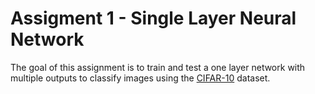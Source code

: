 # Assigment 1 - Single Layer Neural Network
The goal of this assignment is to train and test a one layer network with multiple outputs to classify images using the [CIFAR-10](https://www.cs.toronto.edu/~kriz/cifar.html) dataset.

